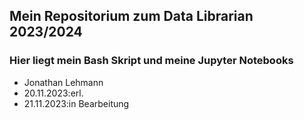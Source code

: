 ## Mein Repositorium zum Data Librarian 2023/2024
### Hier liegt mein Bash Skript und meine Jupyter Notebooks
- Jonathan Lehmann
- 20.11.2023:erl.
- 21.11.2023:in Bearbeitung 
